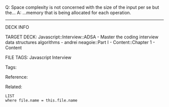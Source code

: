 Q: Space complexity is not concerned with the size of the input per se but the...
A: ...memory that is being allocated for each operation.
<!--ID: 1690026322159-->

---

DECK INFO

TARGET DECK: Javascript::Interview::ADSA - Master the coding interview data structures algorithms - andrei neagoie::Part I - Content::Chapter 1 - Content

FILE TAGS: Javascript Interview

Tags:

Reference:

Related:

```dataview
LIST
where file.name = this.file.name
```
